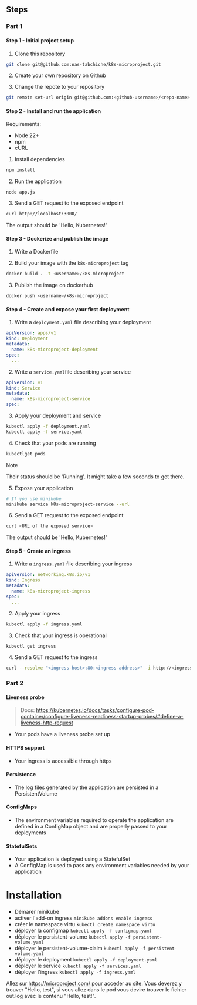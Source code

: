 ## Steps

### Part 1

#### Step 1 - Initial project setup

1. Clone this repository

```bash
git clone git@github.com:nas-tabchiche/k8s-microproject.git
```

2. Create your own repository on Github

3. Change the repote to your repository

```bash
git remote set-url origin git@github.com:<github-username>/<repo-name>.git
```

#### Step 2 - Install and run the application

Requirements:
- Node 22+
- npm
- cURL

1. Install dependencies

```bash
npm install
```

2. Run the application

```
node app.js
```

3. Send a GET request to the exposed endpoint

```bash
curl http://localhost:3000/
```

The output should be 'Hello, Kubernetes!'

#### Step 3 - Dockerize and publish the image

1. Write a Dockerfile

2. Build your image with the `k8s-microproject` tag

```bash
docker build . -t <username>/k8s-microproject
```

3. Publish the image on dockerhub

```bash
docker push <username>/k8s-microproject
```

#### Step 4 - Create and expose your first deployment

1. Write a `deployment.yaml` file describing your deployment

```yaml
apiVersion: apps/v1
kind: Deployment
metadata:
  name: k8s-microproject-deployment
spec:
  ...
```

2. Write a `service.yaml`file describing your service

```yaml
apiVersion: v1
kind: Service
metadata:
  name: k8s-microproject-service
spec:
```

3. Apply your deployment and service

```bash
kubectl apply -f deployment.yaml
kubectl apply -f service.yaml
```

4. Check that your pods are running

```bash
kubectlget pods
```

> [!NOTE]
> Their status should be 'Running'. It might take a few seconds to get there.

5. Expose your application

```bash
# If you use minikube
minikube service k8s-microproject-service --url
```

6. Send a GET request to the exposed endpoint

```bash
curl <URL of the exposed service>
```

The output should be 'Hello, Kubernetes!'

#### Step 5 - Create an ingress

1. Write a `ingress.yaml` file describing your ingress

```yaml
apiVersion: networking.k8s.io/v1
kind: Ingress
metadata:
  name: k8s-microproject-ingress
spec:
  ...
```

2. Apply your ingress

```bash
kubectl apply -f ingress.yaml
```

3. Check that your ingress is operational

```bash
kubectl get ingress
```

4. Send a GET request to the ingress

```bash
curl --resolve "<ingress-host>:80:<ingress-address>" -i http://<ingress-host>/
```

### Part 2

#### Liveness probe

> Docs: https://kubernetes.io/docs/tasks/configure-pod-container/configure-liveness-readiness-startup-probes/#define-a-liveness-http-request

- Your pods have a liveness probe set up

#### HTTPS support

- Your ingress is accessible through https

#### Persistence

- The log files generated by the application are persisted in a PersistentVolume

#### ConfigMaps

- The environment variables required to operate the application are defined in a ConfigMap object and are properly passed to your deployments

#### StatefulSets

- Your application is deployed using a StatefulSet
- A ConfigMap is used to pass any environment variables needed by your application



# Installation
- Démarer minikube
- activer l'add-on ingress `minikube addons enable ingress`
- créer le namespace virtu `kubectl create namespace virtu`
- déployer la configmap `kubectl apply -f configmap.yaml`
- déployer le persistent-volume `kubectl apply -f persistent-volume.yaml`
- déployer le persistent-volume-claim `kubectl apply -f persistent-volume.yaml`
- déployer le deployment `kubectl apply -f deployment.yaml`
- déployer le service `kubectl apply -f services.yaml`
- déployer l'ingress `kubectl apply -f ingress.yaml`

Allez sur https://microproject.com/ pour acceder au site. Vous deverez y trouver "Hello, test", si vous allez dans le pod vous devire trouver le fichier out.log avec le contenu "Hello, test!".


